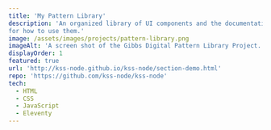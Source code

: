 ```yaml
---
title: 'My Pattern Library'
description: 'An organized library of UI components and the documentation
for how to use them.'
image: /assets/images/projects/pattern-library.png
imageAlt: 'A screen shot of the Gibbs Digital Pattern Library Project.'
displayOrder: 1
featured: true
url: 'http://kss-node.github.io/kss-node/section-demo.html'
repo: 'https://github.com/kss-node/kss-node'
tech:
  - HTML
  - CSS
  - JavaScript
  - Eleventy
---
```

